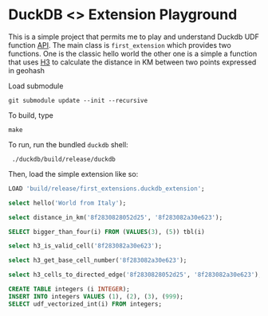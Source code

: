 # DuckDB <> Extension Playground

This is a simple project that permits me to play and understand Duckdb UDF function [API](https://duckdb.org/docs/api/cpp).
The main class is `first_extension` which provides two functions. One is the classic hello world the other one is a simple 
a function that uses [H3](https://github.com/uber/h3) to calculate the distance in KM between two points expressed in geohash


Load submodule
```
git submodule update --init --recursive 
```


To build, type 
```
make
```

To run, run the bundled `duckdb` shell:
```
 ./duckdb/build/release/duckdb 
```

Then, load the simple extension like so:
```SQL
LOAD 'build/release/first_extensions.duckdb_extension';
```

```SQL
select hello('World from Italy');
```


```SQL
select distance_in_km('8f2830828052d25', '8f283082a30e623');
```

```SQL
SELECT bigger_than_four(i) FROM (VALUES(3), (5)) tbl(i)
```

```SQL
select h3_is_valid_cell('8f283082a30e623');
```

```SQL
select h3_get_base_cell_number('8f283082a30e623');
```

```SQL
select h3_cells_to_directed_edge('8f2830828052d25', '8f283082a30e623');
```

```SQL
CREATE TABLE integers (i INTEGER);
INSERT INTO integers VALUES (1), (2), (3), (999);
SELECT udf_vectorized_int(i) FROM integers;
```